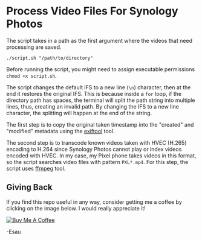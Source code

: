 # Process Video Files For Synology Photos

The script takes in a path as the first argument where the videos that need processing are saved.

```
./script.sh "/path/to/directory"
```

Before running the script, you might need to assign executable permissions `chmod +x script.sh`.

The script changes the default IFS to a new line (`\n`) character, then at the end it restores the original IFS. This is because inside a `for` loop, if the directory path has spaces, the terminal will split the path string into multiple lines, thus, creating an invalid path. By changing the IFS to a new line character, the splitting will happen at the end of the string.

The first step is to copy the original taken timestamp into the "created" and "modified" metadata using the [exiftool](https://exiftool.org/) tool.

The second step is to transcode known videos taken with HVEC (H.265) encoding to H.264 since Synology Photos cannot play or index videos encoded with HVEC. In my case, my Pixel phone takes videos in this format, so the script searches video files with pattern `PXL*.mp4`. For this step, the script uses [ffmpeg](https://ffmpeg.org/) tool.

## Giving Back

If you find this repo useful in any way, consider getting me a coffee by clicking on the image below. I would really appreciate it!

[![Buy Me A Coffee](https://www.buymeacoffee.com/assets/img/custom_images/black_img.png)](https://www.buymeacoffee.com/esausilva)

-Esau
